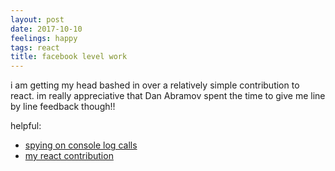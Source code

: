 ```yaml
---
layout: post
date: 2017-10-10
feelings: happy
tags: react
title: facebook level work
---
```


i am getting my head bashed in over a relatively simple contribution to react. im really appreciative that Dan Abramov spent the time to give me line by line feedback though!!

helpful:
- [spying on console log calls](https://stackoverflow.com/questions/7246884/detecting-console-log-calls>)
- [my react contribution](https://github.com/facebook/react/pull/11168#discussion_r143760045)
